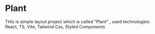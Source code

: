 # Plant

THis is simple layout project which is called "Plant" , used technologies: React, TS, Vite, Tailwind Css, Styled Components
